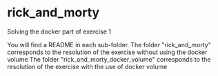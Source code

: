 # rick_and_morty
Solving the docker part of exercise 1

You will find a README in each sub-folder.
The folder "rick_and_morty" corresponds to the resolution of the exercise without using the docker volume
The folder "rick_and_morty_docker_volume" corresponds to the resolution of the exercise with the use of docker volume
